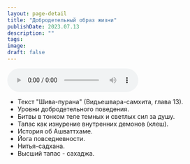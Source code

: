 ```yaml
---
layout: page-detail
title: "Добродетельный образ жизни"
publishDate: 2023.07.13
description: ""
tags:
image:
draft: false
---
```


<audio title="2023.07.13 - Добродетельный образ жизни.mp3" src="https://filer-api.advayta.org/v1.0/public/files/74314" controls=""></audio>

* Текст "Шива-пурана" (Видьешвара-самхита, глава 13).
* Уровни добродетельного поведения.
* Битвы в тонком теле темных и светлых сил за душу.
* Тапас как изнурение внутренних демонов (клеш).
* История об Ашваттхаме.
* Йога повседневности.
* Нитья-садхана.
* Высший тапас - сахаджа.

  
